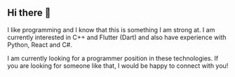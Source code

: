 ## Hi there 👋
I like programming and I know that this is something I am strong at. I am currently interested in C++ and Flutter (Dart) and also have experience with Python, React and C#.

I am currently looking for a programmer position in these technologies. If you are looking for someone like that, I would be happy to connect with you!

<!--
**alekseispolysov/alekseispolysov** is a ✨ _special_ ✨ repository because its `README.md` (this file) appears on your GitHub profile.

Here are some ideas to get you started:

- 🔭 I’m currently working on ...
- 🌱 I’m currently learning ...
- 👯 I’m looking to collaborate on ...
- 🤔 I’m looking for help with ...
- 💬 Ask me about ...
- 📫 How to reach me: ...
- 😄 Pronouns: ...
- ⚡ Fun fact: ...
-->
